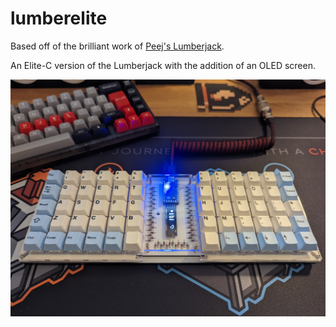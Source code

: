 # lumberelite

Based off of the brilliant work of [Peej's Lumberjack](https://github.com/peej/lumberjack-keyboard).

An Elite-C version of the Lumberjack with the addition of an OLED screen.

![](./images/le_1.jpg)
